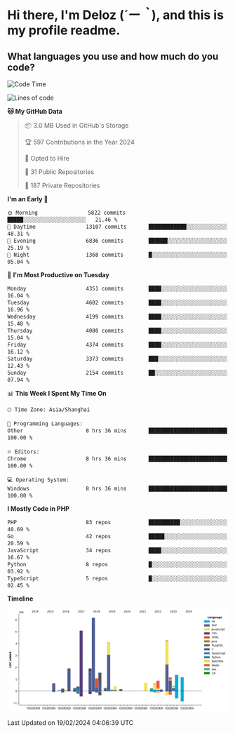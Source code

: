 # **Hi there, I'm Deloz (*´ー｀*), and this is my profile readme.**

## **What languages you use and how much do you code?**

<!--START_SECTION:waka-->
![Code Time](http://img.shields.io/badge/Code%20Time-3%2C326%20hrs%2015%20mins-blue)

![Lines of code](https://img.shields.io/badge/From%20Hello%20World%20I%27ve%20Written-35.4%20million%20lines%20of%20code-blue)

**🐱 My GitHub Data** 

> 📦 3.0 MB Used in GitHub's Storage 
 > 
> 🏆 597 Contributions in the Year 2024
 > 
> 💼 Opted to Hire
 > 
> 📜 31 Public Repositories 
 > 
> 🔑 187 Private Repositories 
 > 
**I'm an Early 🐤** 

```text
🌞 Morning                5822 commits        █████░░░░░░░░░░░░░░░░░░░░   21.46 % 
🌆 Daytime                13107 commits       ████████████░░░░░░░░░░░░░   48.31 % 
🌃 Evening                6836 commits        ██████░░░░░░░░░░░░░░░░░░░   25.19 % 
🌙 Night                  1368 commits        █░░░░░░░░░░░░░░░░░░░░░░░░   05.04 % 
```
📅 **I'm Most Productive on Tuesday** 

```text
Monday                   4351 commits        ████░░░░░░░░░░░░░░░░░░░░░   16.04 % 
Tuesday                  4602 commits        ████░░░░░░░░░░░░░░░░░░░░░   16.96 % 
Wednesday                4199 commits        ████░░░░░░░░░░░░░░░░░░░░░   15.48 % 
Thursday                 4080 commits        ████░░░░░░░░░░░░░░░░░░░░░   15.04 % 
Friday                   4374 commits        ████░░░░░░░░░░░░░░░░░░░░░   16.12 % 
Saturday                 3373 commits        ███░░░░░░░░░░░░░░░░░░░░░░   12.43 % 
Sunday                   2154 commits        ██░░░░░░░░░░░░░░░░░░░░░░░   07.94 % 
```


📊 **This Week I Spent My Time On** 

```text
🕑︎ Time Zone: Asia/Shanghai

💬 Programming Languages: 
Other                    8 hrs 36 mins       █████████████████████████   100.00 % 

🔥 Editors: 
Chrome                   8 hrs 36 mins       █████████████████████████   100.00 % 

💻 Operating System: 
Windows                  8 hrs 36 mins       █████████████████████████   100.00 % 
```

**I Mostly Code in PHP** 

```text
PHP                      83 repos            ██████████░░░░░░░░░░░░░░░   40.69 % 
Go                       42 repos            █████░░░░░░░░░░░░░░░░░░░░   20.59 % 
JavaScript               34 repos            ████░░░░░░░░░░░░░░░░░░░░░   16.67 % 
Python                   8 repos             █░░░░░░░░░░░░░░░░░░░░░░░░   03.92 % 
TypeScript               5 repos             █░░░░░░░░░░░░░░░░░░░░░░░░   02.45 % 
```



**Timeline**

![Lines of Code chart](https://raw.githubusercontent.com/deloz/deloz/main/assets/bar_graph.png)


 Last Updated on 19/02/2024 04:06:39 UTC
<!--END_SECTION:waka-->
